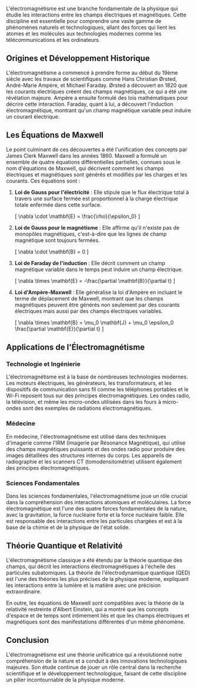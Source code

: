 L'électromagnétisme est une branche fondamentale de la physique qui étudie les interactions entre les champs électriques et magnétiques. Cette discipline est essentielle pour comprendre une vaste gamme de phénomènes naturels et technologiques, allant des forces qui lient les atomes et les molécules aux technologies modernes comme les télécommunications et les ordinateurs.

## Origines et Développement Historique

L'électromagnétisme a commencé à prendre forme au début du 19ème siècle avec les travaux de scientifiques comme Hans Christian Ørsted, André-Marie Ampère, et Michael Faraday. Ørsted a découvert en 1820 que les courants électriques créent des champs magnétiques, ce qui a été une révélation majeure. Ampère a ensuite formulé des lois mathématiques pour décrire cette interaction. Faraday, quant à lui, a découvert l'induction électromagnétique, montrant qu'un champ magnétique variable peut induire un courant électrique.

## Les Équations de Maxwell

Le point culminant de ces découvertes a été l'unification des concepts par James Clerk Maxwell dans les années 1860. Maxwell a formulé un ensemble de quatre équations différentielles partielles, connues sous le nom d'équations de Maxwell, qui décrivent comment les champs électriques et magnétiques sont générés et modifiés par les charges et les courants. Ces équations sont :

1. **Loi de Gauss pour l'électricité** : Elle stipule que le flux électrique total à travers une surface fermée est proportionnel à la charge électrique totale enfermée dans cette surface.
   
   \[
   \nabla \cdot \mathbf{E} = \frac{\rho}{\epsilon_0}
   \]

2. **Loi de Gauss pour le magnétisme** : Elle affirme qu'il n'existe pas de monopôles magnétiques, c'est-à-dire que les lignes de champ magnétique sont toujours fermées.
   
   \[
   \nabla \cdot \mathbf{B} = 0
   \]

3. **Loi de Faraday de l'induction** : Elle décrit comment un champ magnétique variable dans le temps peut induire un champ électrique.
   
   \[
   \nabla \times \mathbf{E} = -\frac{\partial \mathbf{B}}{\partial t}
   \]

4. **Loi d'Ampère-Maxwell** : Elle généralise la loi d'Ampère en incluant le terme de déplacement de Maxwell, montrant que les champs magnétiques peuvent être générés non seulement par des courants électriques mais aussi par des champs électriques variables.
   
   \[
   \nabla \times \mathbf{B} = \mu_0 \mathbf{J} + \mu_0 \epsilon_0 \frac{\partial \mathbf{E}}{\partial t}
   \]

## Applications de l'Électromagnétisme

### Technologie et Ingénierie

L'électromagnétisme est à la base de nombreuses technologies modernes. Les moteurs électriques, les générateurs, les transformateurs, et les dispositifs de communication sans fil comme les téléphones portables et le Wi-Fi reposent tous sur des principes électromagnétiques. Les ondes radio, la télévision, et même les micro-ondes utilisées dans les fours à micro-ondes sont des exemples de radiations électromagnétiques.

### Médecine

En médecine, l'électromagnétisme est utilisé dans des techniques d'imagerie comme l'IRM (Imagerie par Résonance Magnétique), qui utilise des champs magnétiques puissants et des ondes radio pour produire des images détaillées des structures internes du corps. Les appareils de radiographie et les scanners CT (tomodensitométrie) utilisent également des principes électromagnétiques.

### Sciences Fondamentales

Dans les sciences fondamentales, l'électromagnétisme joue un rôle crucial dans la compréhension des interactions atomiques et moléculaires. La force électromagnétique est l'une des quatre forces fondamentales de la nature, avec la gravitation, la force nucléaire forte et la force nucléaire faible. Elle est responsable des interactions entre les particules chargées et est à la base de la chimie et de la physique de l'état solide.

## Théorie Quantique et Relativité

L'électromagnétisme classique a été étendu par la théorie quantique des champs, qui décrit les interactions électromagnétiques à l'échelle des particules subatomiques. La théorie de l'électrodynamique quantique (QED) est l'une des théories les plus précises de la physique moderne, expliquant les interactions entre la lumière et la matière avec une précision extraordinaire.

En outre, les équations de Maxwell sont compatibles avec la théorie de la relativité restreinte d'Albert Einstein, qui a montré que les concepts d'espace et de temps sont intimement liés et que les champs électriques et magnétiques sont des manifestations différentes d'un même phénomène.

## Conclusion

L'électromagnétisme est une théorie unificatrice qui a révolutionné notre compréhension de la nature et a conduit à des innovations technologiques majeures. Son étude continue de jouer un rôle central dans la recherche scientifique et le développement technologique, faisant de cette discipline un pilier incontournable de la physique moderne.